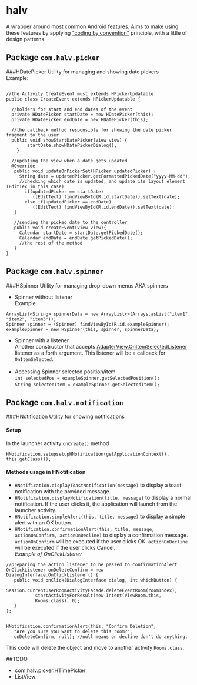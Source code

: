 # halv
A wrapper around most common Android features. Aims to make using these features by applying ["coding by convention"](https://en.wikipedia.org/wiki/Convention_over_configuration) principle, with a little of design patterns.
<br>

## Package `com.halv.picker`
###HDatePicker
Utility for managing and showing date pickers<br>
Example:
```

//the Activity CreateEvent must extends HPickerUpdatable
public class CreateEvent extends HPickerUpdatable {

  //holders for start and end dates of the event
  private HDatePicker startDate = new HDatePicker(this);
  private HDatePicker endDate = new HDatePicker(this);

  //the callback method responsible for showing the date picker fragment to the user
  public void showStartDatePicker(View view) {
        startDate.showHDatePickerDialog();
    }

  //updating the view when a date gets updated
  @Override
   public void updateOnPickerSet(HPicker updatedPicker) {
     String date = updatedPicker.getFormattedPickedDate("yyyy-MM-dd");
     //checking which date is updated, and update its layout element (EditTex in this case)
       if(updatedPicker == startDate)
          ((EditText) findViewById(R.id.startDate)).setText(date);
       else if(updatedPicker == endDate)
          ((EditText) findViewById(R.id.endDate)).setText(date);
   }

   //sending the picked date to the controller
   public void createEvent(View view){
     Calendar startDate = startDate.getPickedDate();
     Calendar endDate = endDate.getPickedDate();
     //the rest of the method
   }
}
```
## Package `com.halv.spinner`
###HSpinner
Utility for managing drop-down menus AKA spinners<br>
* Spinner without listener<br>
Example:
```
ArrayList<String> spinnerData = new ArrayList<>(Arrays.asList("item1", "item2", "item3"));
Spinner spinner = (Spinner) findViewById(R.id.exampleSpinner);
exampleSpinner = new HSpinner(this, spinner, spinnerData);
```

* Spinner with a listener<br>
Another constructor that accepts [AdapterView.OnItemSelectedListener](http://developer.android.com/reference/android/widget/AdapterView.OnItemSelectedListener.html) listener as a forth argument. This listener will be a callback for `OnItemSelected`.
<br><br>
* Accessing Spinner selected position/item<br>
`int selectedPos = exampleSpinner.getSelectedPosition();`<br>
`String selectedItem = exampleSpinner.getSelectedItem();`



## Package `com.halv.notification`
###HNotification
Utility for showing notifications
#### Setup
In the launcher activity `onCreate()` method
```
HNotification.setupsetupHNotification(getApplicationContext(), this.getClass());
```
#### Methods usage in HNotification
 * `HNotification.displayToastNotification(message)` to display a toast notification with the provided message.
 * `HNotification.displayNotification(title, message)` to display a normal notification. If the user clicks it, the application will launch from the launcher activity.
 * `HNotification.simpleAlert(this, title, message)` to display a simple alert with an OK button.
 * `HNotification.confirmationAlert(this, title, message, actionOnConfirm, actionOnDecline)` to display a confirmation message.<br> `actionOnConfirm` will be executed if the user clicks OK. `actionOnDecline` will be executed if the user clicks Cancel.<br>
 *Example of OnClickListener*

 ```
 //preparing the action listener to be passed to confirmationAlert
 OnClickListener onDeleteConfirm = new DialogInterface.OnClickListener() {
 	public void onClick(DialogInterface dialog, int whichButton) {
 			Session.currentUserRoomActivityFacade.deleteEventRoom(roomIndex);
 			startActivityForResult(new Intent(ViewRoom.this,
 			Rooms.class), 0);
 	}
 };


 HNotification.confirmationAlert(this, "Confirm Deletion",
 	"Are you sure you want to delete this room?",
    onDeleteConfirm, null); //null means on decline don't do anything.
```

This code will delete the object and move to another activity `Rooms.class`.


##TODO
* com.halv.picker.HTimePicker
* ListView
